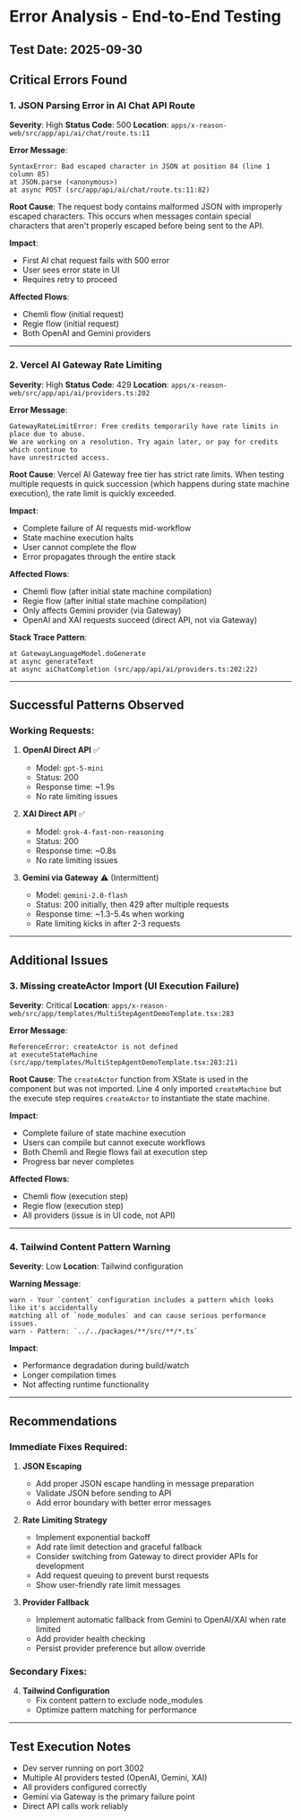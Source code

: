 # Error Analysis - End-to-End Testing

## Test Date: 2025-09-30

## Critical Errors Found

### 1. JSON Parsing Error in AI Chat API Route

**Severity**: High
**Status Code**: 500
**Location**: `apps/x-reason-web/src/app/api/ai/chat/route.ts:11`

**Error Message**:
```
SyntaxError: Bad escaped character in JSON at position 84 (line 1 column 85)
at JSON.parse (<anonymous>)
at async POST (src/app/api/ai/chat/route.ts:11:82)
```

**Root Cause**:
The request body contains malformed JSON with improperly escaped characters. This occurs when messages contain special characters that aren't properly escaped before being sent to the API.

**Impact**:
- First AI chat request fails with 500 error
- User sees error state in UI
- Requires retry to proceed

**Affected Flows**:
- Chemli flow (initial request)
- Regie flow (initial request)
- Both OpenAI and Gemini providers

---

### 2. Vercel AI Gateway Rate Limiting

**Severity**: High
**Status Code**: 429
**Location**: `apps/x-reason-web/src/app/api/ai/providers.ts:202`

**Error Message**:
```
GatewayRateLimitError: Free credits temporarily have rate limits in place due to abuse.
We are working on a resolution. Try again later, or pay for credits which continue to
have unrestricted access.
```

**Root Cause**:
Vercel AI Gateway free tier has strict rate limits. When testing multiple requests in quick succession (which happens during state machine execution), the rate limit is quickly exceeded.

**Impact**:
- Complete failure of AI requests mid-workflow
- State machine execution halts
- User cannot complete the flow
- Error propagates through the entire stack

**Affected Flows**:
- Chemli flow (after initial state machine compilation)
- Regie flow (after initial state machine compilation)
- Only affects Gemini provider (via Gateway)
- OpenAI and XAI requests succeed (direct API, not via Gateway)

**Stack Trace Pattern**:
```
at GatewayLanguageModel.doGenerate
at async generateText
at async aiChatCompletion (src/app/api/ai/providers.ts:202:22)
```

---

## Successful Patterns Observed

### Working Requests:

1. **OpenAI Direct API** ✅
   - Model: `gpt-5-mini`
   - Status: 200
   - Response time: ~1.9s
   - No rate limiting issues

2. **XAI Direct API** ✅
   - Model: `grok-4-fast-non-reasoning`
   - Status: 200
   - Response time: ~0.8s
   - No rate limiting issues

3. **Gemini via Gateway** ⚠️ (Intermittent)
   - Model: `gemini-2.0-flash`
   - Status: 200 initially, then 429 after multiple requests
   - Response time: ~1.3-5.4s when working
   - Rate limiting kicks in after 2-3 requests

---

## Additional Issues

### 3. Missing createActor Import (UI Execution Failure)

**Severity**: Critical
**Location**: `apps/x-reason-web/src/app/templates/MultiStepAgentDemoTemplate.tsx:283`

**Error Message**:
```
ReferenceError: createActor is not defined
at executeStateMachine (src/app/templates/MultiStepAgentDemoTemplate.tsx:283:21)
```

**Root Cause**:
The `createActor` function from XState is used in the component but was not imported. Line 4 only imported `createMachine` but the execute step requires `createActor` to instantiate the state machine.

**Impact**:
- Complete failure of state machine execution
- Users can compile but cannot execute workflows
- Both Chemli and Regie flows fail at execution step
- Progress bar never completes

**Affected Flows**:
- Chemli flow (execution step)
- Regie flow (execution step)
- All providers (issue is in UI code, not API)

---

### 4. Tailwind Content Pattern Warning

**Severity**: Low
**Location**: Tailwind configuration

**Warning Message**:
```
warn - Your `content` configuration includes a pattern which looks like it's accidentally
matching all of `node_modules` and can cause serious performance issues.
warn - Pattern: `../../packages/**/src/**/*.ts`
```

**Impact**:
- Performance degradation during build/watch
- Longer compilation times
- Not affecting runtime functionality

---

## Recommendations

### Immediate Fixes Required:

1. **JSON Escaping**
   - Add proper JSON escape handling in message preparation
   - Validate JSON before sending to API
   - Add error boundary with better error messages

2. **Rate Limiting Strategy**
   - Implement exponential backoff
   - Add rate limit detection and graceful fallback
   - Consider switching from Gateway to direct provider APIs for development
   - Add request queuing to prevent burst requests
   - Show user-friendly rate limit messages

3. **Provider Fallback**
   - Implement automatic fallback from Gemini to OpenAI/XAI when rate limited
   - Add provider health checking
   - Persist provider preference but allow override

### Secondary Fixes:

4. **Tailwind Configuration**
   - Fix content pattern to exclude node_modules
   - Optimize pattern matching for performance

---

## Test Execution Notes

- Dev server running on port 3002
- Multiple AI providers tested (OpenAI, Gemini, XAI)
- All providers configured correctly
- Gemini via Gateway is the primary failure point
- Direct API calls work reliably